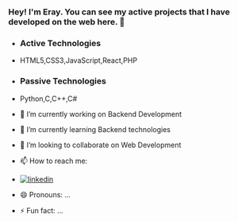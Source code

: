 ### Hey! I'm Eray. You can see my active projects that I have developed on the web here. 👋
- ### Active Technologies
- HTML5,CSS3,JavaScript,React,PHP
- ### Passive Technologies
- Python,C,C++,C#

- 🔭 I’m currently working on Backend Development
- 🌱 I’m currently learning Backend technologies
- 👯 I’m looking to collaborate on Web Development
- 📫 How to reach me:
- [![linkedin](https://img.shields.io/badge/Linkedin-000000?style=for-the-badge&logo=Linkedin&logoColor=white)](linked.in/eraayatees)


- 😄 Pronouns: ...
- ⚡ Fun fact: ...
